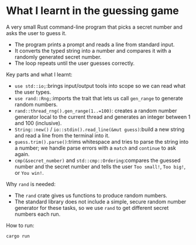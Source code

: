 # What I learnt in the guessing game

A very small Rust command-line program that picks a secret number and asks the user to guess it.



- The program prints a prompt and reads a line from standard input.
- It converts the typed string into a number and compares it with a randomly generated secret number.
- The loop repeats until the user guesses correctly.

Key parts and what I learnt:

- `use std::io;`:brings input/output tools into scope so we can read what the user types.
- `use rand::Rng;`:imports the trait that lets us call `gen_range` to generate random numbers.
- `rand::thread_rng().gen_range(1..=100)`: creates a random number generator local to the current thread and generates an integer between 1 and 100 (inclusive).
- `String::new()` / `io::stdin().read_line(&mut guess)`:build a new string and read a line from the terminal into it.
- `guess.trim().parse()`:trims whitespace and tries to parse the string into a number; we handle parse errors with a `match` and `continue` to ask again.
- `cmp(&secret_number)` and `std::cmp::Ordering`:compares the guessed number and the secret number and tells the user `Too small!`, `Too big!`, or `You win!`.

Why `rand` is needed:

- The `rand` crate gives us functions to produce random numbers.
- The standard library does not include a simple, secure random number generator for these tasks, so we use `rand` to get different secret numbers each run.

How to run:

```
cargo run
```




